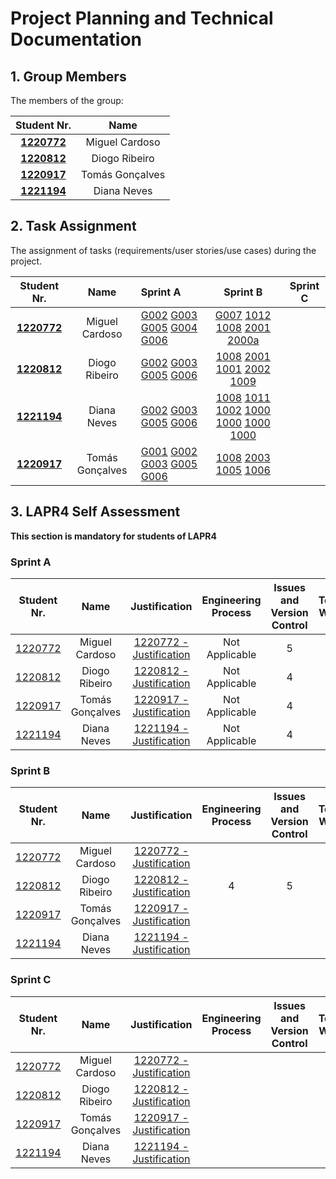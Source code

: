 # Project Planning and Technical Documentation

## 1. Group Members

The members of the group:

|           Student Nr.            |      Name       |
|:--------------------------------:|:---------------:|
| **[1220772](1220772/readme.md)** | Miguel Cardoso  |
| **[1220812](1220812/readme.md)** |  Diogo Ribeiro  |
| **[1220917](1220917/readme.md)** | Tomás Gonçalves |
| **[1221194](1221194/readme.md)** |   Diana Neves   |


## 2. Task Assignment

The assignment of tasks (requirements/user stories/use cases) during the project.

|           Student Nr.            |      Name       | Sprint A                                                                                                                                                    |                                                                                                                                    Sprint B                                                                                                                                     | Sprint C |
|:--------------------------------:|:---------------:|:------------------------------------------------------------------------------------------------------------------------------------------------------------|:-------------------------------------------------------------------------------------------------------------------------------------------------------------------------------------------------------------------------------------------------------------------------------:|:--------:|
| **[1220772](1220772/readme.md)** | Miguel Cardoso  | [G002](SprintA/G002/readme.md) [G003](SprintA/G003/readme.md) [G005](SprintA/G005/readme.md)  [G004](SprintA/G004/readme.md) [G006](SprintA/G006/readme.md) |                                  [G007](SprintB%2Fauthentication-and-authorization) [1012](SprintB%2Fgenerate-interview-model) [1008](SprintB%2Fdeploy-and-configure-plugin) [2001](..%2FSCOMP%2F2001) [2000a](SprintB%2Fregister-a-candidate)                                  |          |
| **[1220812](1220812/readme.md)** |  Diogo Ribeiro  | [G002](SprintA/G002/readme.md) [G003](SprintA/G003/readme.md) [G005](SprintA/G005/readme.md) [G006](SprintA/G006/readme.md)                                 |                               [1008](SprintB%2Fdeploy-and-configure-plugin)  [2001](..%2FSCOMP%2F2001) [1001](SprintB%2Fregister-a-customer)  [2002](SprintB%2Fregister-an-application)  [1009](SprintB%2Fselect-the-requirements-specification)                                |          |
| **[1221194](1220917/readme.md)** |   Diana Neves   | [G002](SprintA/G002/readme.md) [G003](SprintA/G003/readme.md) [G005](SprintA/G005/readme.md) [G006](SprintA/G006/readme.md)                                 | [1008](SprintB%2Fdeploy-and-configure-plugin) [1011](SprintB%2Fselect-interview-model) [1002](SprintB%2Fadd-jobOpening) [1000](SprintB%2Flist-backoffice-users)   [1000](SprintB%2Fdeactivate-a-user) [1000](SprintB%2Factivate-a-user) [1000](SprintB%2Flist-backoffice-users) |          |
| **[1220917](1221194/readme.md)** | Tomás Gonçalves | [G001](SprintA/G001/readme.md) [G002](SprintA/G002/readme.md) [G003](SprintA/G003/readme.md) [G005](SprintA/G005/readme.md) [G006](SprintA/G006/readme.md)  |            [1008](SprintB%2Fdeploy-and-configure-plugin) [2003](SprintB%2Fgenerate-job-requirements-text-file)  [1005](SprintB%2Flist-job-openings%27-application)   [1006](SprintB%2Fdisplay-candidate%27s-data)            |          |


## 3. LAPR4 Self Assessment

**This section is mandatory for students of LAPR4**
### Sprint A

|         Student Nr.	          |      Name       |                       Justification                        | Engineering Process | Issues and Version Control | Team Work | Deployment | Integration | Req. Satisfaction | 
|:-----------------------------:|:---------------:|:----------------------------------------------------------:|:-------------------:|:--------------------------:|:---------:|:----------:|:-----------:|:-----------------:|
| [1220772](1220772/readme.md)  | Miguel Cardoso  | [1220772 - Justification](1220772/lapr4/sprintB/readme.md) |   Not Applicable    |             5              |     4     |     4      |      4      |         4         |
| [1220812](1220812/readme.md)  |  Diogo Ribeiro  | [1220812 - Justification](1220812/lapr4/sprintA/readme.md) |   Not Applicable    |             4              |     4     |     4      |      4      |         4         |   
| [1220917](1220917/readme.md)  | Tomás Gonçalves | [1220917 - Justification](1220917/lapr4/sprintB/readme.md) |   Not Applicable    |             4              |     4     |     4      |      4      |         4         |
| [1221194](1221194/readme.md)  |   Diana Neves   | [1221194 - Justification](1221194/lapr4/sprintB/readme.md) |   Not Applicable    |             4              |     4     |     4      |      4      |         4         |

### Sprint B

|         Student Nr.	          |      Name       |                         Justification                         | Engineering Process | Issues and Version Control | Team Work | Deployment | Integration | Req. Satisfaction | 
|:-----------------------------:|:---------------:|:-------------------------------------------------------------:|:-------------------:|:--------------------------:|:---------:|:----------:|:-----------:|:-----------------:|
| [1220772](1220772/readme.md)  | Miguel Cardoso  | [1220772 - Justification](1220772/lapr4/sprint%20A/readme.md) |                     |                            |           |            |             |                   | |
| [1220812](1220812/readme.md)	 |  Diogo Ribeiro  | [1220812 - Justification](1220812/lapr4/sprint%20A/readme.md) |          4          |             5              |     5     |     4      |      4      |         4         |
| [1220917](1220917/readme.md)  | Tomás Gonçalves | [1220917 - Justification](1220917/lapr4/sprint%20A/readme.md) |                     |                            |           |            |             |                   | |
| [1221194](1221194/readme.md)  |   Diana Neves   | [1221194 - Justification](1221194/lapr4/sprint%20A/readme.md) |                     |                            |           |            |             |                   ||

### Sprint C

|         Student Nr.	          |      Name       |                         Justification                         | Engineering Process | Issues and Version Control | Team Work | Deployment | Integration | Req. Satisfaction | 
|:-----------------------------:|:---------------:|:-------------------------------------------------------------:|:-------------------:|:--------------------------:|:---------:|:----------:|:-----------:|:-----------------:|
| [1220772](1220772/readme.md)  | Miguel Cardoso  | [1220772 - Justification](1220772/lapr4/sprint%20A/readme.md) |                     |                            |           |            |             |                   |
| [1220812](1220812/readme.md)	 |  Diogo Ribeiro  | [1220812 - Justification](1220812/lapr4/sprint%20A/readme.md) |                     |                            |           |            |             |
| [1220917](1220917/readme.md)  | Tomás Gonçalves | [1220917 - Justification](1220917/lapr4/sprint%20A/readme.md) |                     |                            |           |            |             |                   |
| [1221194](1221194/readme.md)  |   Diana Neves   | [1221194 - Justification](1221194/lapr4/sprint%20A/readme.md) |                     |                            |           |            |             |                   |
